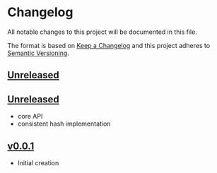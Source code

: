 # Changelog
All notable changes to this project will be documented in this file.

The format is based on [Keep a Changelog](http://keepachangelog.com/en/1.0.0/)
and this project adheres to [Semantic Versioning](http://semver.org/spec/v2.0.0.html).

## [Unreleased]
## [Unreleased]
- core API
- consistent hash implementation

## [v0.0.1]
- Initial creation

[Unreleased]: https://github.com/xmidt-org/medley/compare/v0.0.1..HEAD
[v0.0.1]: https://github.com/xmidt-org/medley/compare/0.0.0...v0.0.1
